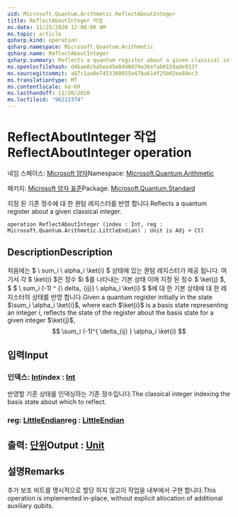 ```yaml
---
uid: Microsoft.Quantum.Arithmetic.ReflectAboutInteger
title: ReflectAboutInteger 작업
ms.date: 11/25/2020 12:00:00 AM
ms.topic: article
qsharp.kind: operation
qsharp.namespace: Microsoft.Quantum.Arithmetic
qsharp.name: ReflectAboutInteger
qsharp.summary: Reflects a quantum register about a given classical integer.
ms.openlocfilehash: d4bae0cba5ee45e8d48070e36efab0159ade9137
ms.sourcegitcommit: a87c1aa8e7453360025e47ba614f25b02ea84ec3
ms.translationtype: MT
ms.contentlocale: ko-KR
ms.lasthandoff: 11/26/2020
ms.locfileid: "96222374"
---
```

# <a name="reflectaboutinteger-operation"></a><span data-ttu-id="33413-102">ReflectAboutInteger 작업</span><span class="sxs-lookup"><span data-stu-id="33413-102">ReflectAboutInteger operation</span></span>

<span data-ttu-id="33413-103">네임 스페이스: [Microsoft 양자](xref:Microsoft.Quantum.Arithmetic)</span><span class="sxs-lookup"><span data-stu-id="33413-103">Namespace: [Microsoft.Quantum.Arithmetic](xref:Microsoft.Quantum.Arithmetic)</span></span>

<span data-ttu-id="33413-104">패키지: [Microsoft 양자 표준](https://nuget.org/packages/Microsoft.Quantum.Standard)</span><span class="sxs-lookup"><span data-stu-id="33413-104">Package: [Microsoft.Quantum.Standard](https://nuget.org/packages/Microsoft.Quantum.Standard)</span></span>


<span data-ttu-id="33413-105">지정 된 기존 정수에 대 한 퀀텀 레지스터를 반영 합니다.</span><span class="sxs-lookup"><span data-stu-id="33413-105">Reflects a quantum register about a given classical integer.</span></span>

```qsharp
operation ReflectAboutInteger (index : Int, reg : Microsoft.Quantum.Arithmetic.LittleEndian) : Unit is Adj + Ctl
```


## <a name="description"></a><span data-ttu-id="33413-106">Description</span><span class="sxs-lookup"><span data-stu-id="33413-106">Description</span></span>

<span data-ttu-id="33413-107">처음에는 $ \ sum_i \ alpha_i \ket{i} $ 상태에 있는 퀀텀 레지스터가 제공 됩니다. 여기서 각 $ \ket{i} $은 정수 $i $를 나타내는 기본 상태 이며 지정 된 정수 $ \ket{j} $, $ $ \ sum_i (-1) ^ {\ delta_ {ij}} \ alpha_i \ket{i} $ $에 대 한 기본 상태에 대 한 레지스터의 상태를 반영 합니다.</span><span class="sxs-lookup"><span data-stu-id="33413-107">Given a quantum register initially in the state $\sum_i \alpha_i \ket{i}$, where each $\ket{i}$ is a basis state representing an integer $i$, reflects the state of the register about the basis state for a given integer $\ket{j}$, $$ \sum_i (-1)^{ \delta_{ij} } \alpha_i \ket{i} $$</span></span>

## <a name="input"></a><span data-ttu-id="33413-108">입력</span><span class="sxs-lookup"><span data-stu-id="33413-108">Input</span></span>

### <a name="index--int"></a><span data-ttu-id="33413-109">인덱스: [Int](xref:microsoft.quantum.lang-ref.int)</span><span class="sxs-lookup"><span data-stu-id="33413-109">index : [Int](xref:microsoft.quantum.lang-ref.int)</span></span>

<span data-ttu-id="33413-110">반영할 기준 상태를 인덱싱하는 기존 정수입니다.</span><span class="sxs-lookup"><span data-stu-id="33413-110">The classical integer indexing the basis state about which to reflect.</span></span>


### <a name="reg--littleendian"></a><span data-ttu-id="33413-111">reg: [LittleEndian](xref:Microsoft.Quantum.Arithmetic.LittleEndian)</span><span class="sxs-lookup"><span data-stu-id="33413-111">reg : [LittleEndian](xref:Microsoft.Quantum.Arithmetic.LittleEndian)</span></span>





## <a name="output--unit"></a><span data-ttu-id="33413-112">출력: [단위](xref:microsoft.quantum.lang-ref.unit)</span><span class="sxs-lookup"><span data-stu-id="33413-112">Output : [Unit](xref:microsoft.quantum.lang-ref.unit)</span></span>



## <a name="remarks"></a><span data-ttu-id="33413-113">설명</span><span class="sxs-lookup"><span data-stu-id="33413-113">Remarks</span></span>

<span data-ttu-id="33413-114">추가 보조 비트를 명시적으로 할당 하지 않고이 작업을 내부에서 구현 합니다.</span><span class="sxs-lookup"><span data-stu-id="33413-114">This operation is implemented in-place, without explicit allocation of additional auxiliary qubits.</span></span>